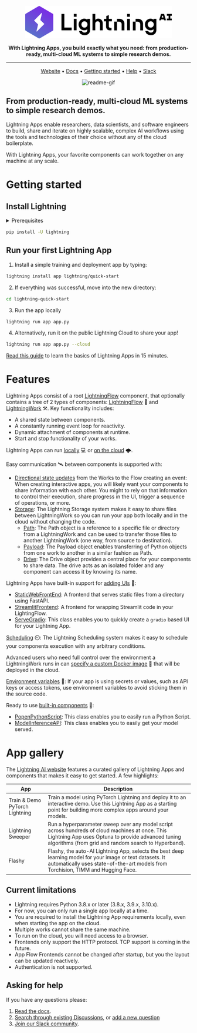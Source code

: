 <div align="center">

<img src="../../docs/source-app/_static/images/brandmark.png" width="400px">

**With Lightning Apps, you build exactly what you need: from production-ready, multi-cloud ML systems to simple research demos.**

______________________________________________________________________

<p align="center">
  <a href="https://lightning.ai/">Website</a> •
  <a href="https://lightning.ai/lightning-docs">Docs</a> •
  <a href="#getting-started">Getting started</a> •
  <a href="#asking-for-help">Help</a> •
  <a href="https://www.pytorchlightning.ai/community">Slack</a>
</p>

![readme-gif](https://pl-bolts-doc-images.s3.us-east-2.amazonaws.com/lightning-gif-888777nslpiijdbcvctyvwhe.gif)

</div>

## From production-ready, multi-cloud ML systems to simple research demos.

Lightning Apps enable researchers, data scientists, and software engineers to build, share and iterate on highly scalable, complex AI workflows using the tools and technologies of their choice without any of the cloud boilerplate.

With Lightning Apps, your favorite components can work together on any machine at any scale.

# Getting started

## Install Lightning

<details>

<summary>Prerequisites</summary>

> TIP: We strongly recommend creating a virtual environment first.
> Don’t know what this is? Follow our [beginner guide here](https://lightning.ai/lightning-docs/install_beginner.html).

- Python 3.8.x or later (3.8.x, 3.9.x, 3.10.x, ...)
- Git
- Set up an alias for python=python3
- Add the root folder of Lightning to the Environment Variables to PATH
- (quick-start app requirement) Install Z shell (zsh)

</details>

```bash
pip install -U lightning
```

## Run your first Lightning App

1. Install a simple training and deployment app by typing:

```bash
lightning install app lightning/quick-start
```

2. If everything was successful, move into the new directory:

```bash
cd lightning-quick-start
```

3. Run the app locally

```bash
lightning run app app.py
```

4. Alternatively, run it on the public Lightning Cloud to share your app!

```bash
lightning run app app.py --cloud
```

[Read this guide](https://lightning.ai/lightning-docs/lightning_apps_intro.html) to learn the basics of Lightning Apps in 15 minutes.

# Features

Lightning Apps consist of a root [LightningFlow](https://lightning.ai/lightning-docs/lightning_apps_intro.html#define-root-component) component, that optionally contains a tree of 2 types of components: [LightningFlow](https://lightning.ai/lightning-docs/core_api/lightning_flow.html) 🌊 and [LightningWork](https://lightning.ai/lightning-docs/core_api/lightning_work/) ⚒️. Key functionality includes:

- A shared state between components.
- A constantly running event loop for reactivity.
- Dynamic attachment of components at runtime.
- Start and stop functionality of your works.

Lightning Apps can run [locally](https://lightning.ai/lightning-docs/workflows/run_on_private_cloud.html) 💻 or [on the cloud](https://lightning.ai/lightning-docs/core_api/lightning_work/compute.html) 🌩️.

Easy communication 🛰️ between components is supported with:

- [Directional state updates](https://lightning.ai/lightning-docs/core_api/lightning_app/communication.html?highlight=directional%20state) from the Works to the Flow creating an event: When creating interactive apps, you will likely want your components to share information with each other. You might to rely on that information to control their execution, share progress in the UI, trigger a sequence of operations, or more.
- [Storage](https://lightning.ai/lightning-docs/api_reference/storage.html): The Lightning Storage system makes it easy to share files between LightningWork so you can run your app both locally and in the cloud without changing the code.
  - [Path](https://lightning.ai/lightning-docs/api_reference/generated/lightning_app.storage.path.Path.html#lightning_app.storage.path.Path): The Path object is a reference to a specific file or directory from a LightningWork and can be used to transfer those files to another LightningWork (one way, from source to destination).
  - [Payload](https://lightning.ai/lightning-docs/api_reference/generated/lightning_app.storage.payload.Payload.html#lightning_app.storage.payload.Payload): The Payload object enables transferring of Python objects from one work to another in a similar fashion as Path.
  - [Drive](https://lightning.ai/lightning-docs/api_reference/generated/lightning_app.storage.drive.Drive.html#lightning_app.storage.drive.Drive): The Drive object provides a central place for your components to share data. The drive acts as an isolated folder and any component can access it by knowing its name.

Lightning Apps have built-in support for [adding UIs](https://lightning.ai/lightning-docs/workflows/add_web_ui/) 🎨:

- [StaticWebFrontEnd](https://lightning.ai/lightning-docs/api_reference/generated/lightning_app.frontend.web.StaticWebFrontend.html#lightning_app.frontend.web.StaticWebFrontend): A frontend that serves static files from a directory using FastAPI.
- [StreamlitFrontend](https://lightning.ai/lightning-docs/api_reference/generated/lightning_app.frontend.stream_lit.StreamlitFrontend.html#lightning_app.frontend.stream_lit.StreamlitFrontend): A frontend for wrapping Streamlit code in your LightingFlow.
- [ServeGradio](https://lightning.ai/lightning-docs/api_reference/generated/lightning_app.components.serve.gradio.ServeGradio.html#lightning_app.components.serve.gradio.ServeGradio): This class enables you to quickly create a `gradio` based UI for your Lightning App.

[Scheduling](https://lightning.ai/lightning-docs/glossary/scheduling.html) ⏲️: The Lightning Scheduling system makes it easy to schedule your components execution with any arbitrary conditions.

Advanced users who need full control over the environment a LightningWork runs in can [specify a custom Docker image](https://lightning.ai/lightning-docs/glossary/build_config/build_config_advanced.html?highlight=docker) 🐋 that will be deployed in the cloud.

[Environment variables](https://lightning.ai/lightning-docs/glossary/environment_variables.html?highlight=environment%20variables) 💬: If your app is using secrets or values, such as API keys or access tokens, use environment variables to avoid sticking them in the source code.

Ready to use [built-in components](https://lightning.ai/lightning-docs/api_reference/components.html?highlight=built%20components) 🧱:

- [PopenPythonScript](https://lightning.ai/lightning-docs/api_reference/generated/lightning_app.components.python.popen.PopenPythonScript.html#lightning_app.components.python.popen.PopenPythonScript): This class enables you to easily run a Python Script.
- [ModelInferenceAPI](https://lightning.ai/lightning-docs/api_reference/generated/lightning_app.components.serve.serve.ModelInferenceAPI.html#lightning_app.components.serve.serve.ModelInferenceAPI): This class enables you to easily get your model served.

# App gallery

The [Lightning AI website](https://www.lightning.ai/) features a curated gallery of Lightning Apps and components that makes it easy to get started. A few highlights:

| App                            | Description                                                                                                                                                                                                  |
| ------------------------------ | ------------------------------------------------------------------------------------------------------------------------------------------------------------------------------------------------------------ |
| Train & Demo PyTorch Lightning | Train a model using PyTorch Lightning and deploy it to an interactive demo. Use this Lightning App as a starting point for building more complex apps around your models.                                    |
| Lightning Sweeper              | Run a hyperparameter sweep over any model script across hundreds of cloud machines at once. This Lightning App uses Optuna to provide advanced tuning algorithms (from grid and random search to Hyperband). |
| Flashy                         | Flashy, the auto-AI Lightning App, selects the best deep learning model for your image or text datasets. It automatically uses state-of-the-art models from Torchision, TIMM and Hugging Face.               |

## Current limitations

- Lightning requires Python 3.8.x or later (3.8.x, 3.9.x, 3.10.x).
- For now, you can only run a single app locally at a time.
- You are required to install the Lightning App requirements locally, even when starting the app on the cloud.
- Multiple works cannot share the same machine.
- To run on the cloud, you will need access to a browser.
- Frontends only support the HTTP protocol. TCP support is coming in the future.
- App Flow Frontends cannot be changed after startup, but you the layout can be updated reactively.
- Authentication is not supported.

## Asking for help

If you have any questions please:

1. [Read the docs](https://lightning.ai/lightning-docs/).
1. [Search through existing Discussions](https://github.com/Lightning-ai/lightning/discussions), or [add a new question](https://github.com/Lightning-ai/lightning/discussions/new)
1. [Join our Slack community](https://www.pytorchlightning.ai/community).
